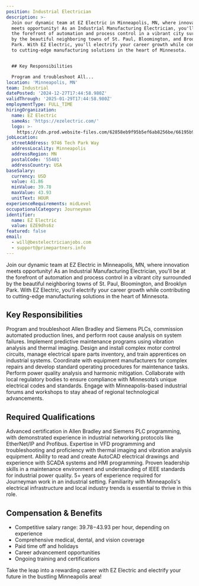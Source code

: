 ```yaml
---
position: Industrial Electrician
description: >-
  Join our dynamic team at EZ Electric in Minneapolis, MN, where innovation
  meets opportunity! As an Industrial Manufacturing Electrician, you'll be at
  the forefront of automation and process control in a vibrant city surrounded
  by the beautiful neighboring towns of St. Paul, Bloomington, and Brooklyn
  Park. With EZ Electric, you'll electrify your career growth while contributing
  to cutting-edge manufacturing solutions in the heart of Minnesota.


  ## Key Responsibilities

  Program and troubleshoot All...
location: 'Minneapolis, MN'
team: Industrial
datePosted: '2024-12-27T17:44:58.980Z'
validThrough: '2025-01-29T17:44:58.980Z'
employmentType: FULL_TIME
hiringOrganization:
  name: EZ Electric
  sameAs: 'https://ezelectric.com/'
  logo: >-
    https://cdn.prod.website-files.com/62858eb9f95b5ef6ab8256be/66195b93d011344d05b98867_ez-electric-logo.svg
jobLocation:
  streetAddress: 9746 Tech Park Way
  addressLocality: Minneapolis
  addressRegion: MN
  postalCode: '55401'
  addressCountry: USA
baseSalary:
  currency: USD
  value: 41.86
  minValue: 39.78
  maxValue: 43.93
  unitText: HOUR
experienceRequirements: midLevel
occupationalCategory: Journeyman
identifier:
  name: EZ Electric
  value: EZE9dhs6z
featured: false
email:
  - will@bestelectricianjobs.com
  - support@primepartners.info
---
```




Join our dynamic team at EZ Electric in Minneapolis, MN, where innovation meets opportunity! As an Industrial Manufacturing Electrician, you'll be at the forefront of automation and process control in a vibrant city surrounded by the beautiful neighboring towns of St. Paul, Bloomington, and Brooklyn Park. With EZ Electric, you'll electrify your career growth while contributing to cutting-edge manufacturing solutions in the heart of Minnesota.

## Key Responsibilities
Program and troubleshoot Allen Bradley and Siemens PLCs, commission automated production lines, and perform root cause analysis on system failures. Implement predictive maintenance programs using vibration analysis and thermal imaging. Design and install complex motor control circuits, manage electrical spare parts inventory, and train apprentices on industrial systems. Coordinate with equipment manufacturers for complex repairs and develop standard operating procedures for maintenance tasks. Perform power quality analysis and harmonic mitigation. Collaborate with local regulatory bodies to ensure compliance with Minnesota’s unique electrical codes and standards. Engage with Minneapolis-based industrial forums and workshops to stay ahead of regional technological advancements.

## Required Qualifications
Advanced certification in Allen Bradley and Siemens PLC programming, with demonstrated experience in industrial networking protocols like EtherNet/IP and Profibus. Expertise in VFD programming and troubleshooting and proficiency with thermal imaging and vibration analysis equipment. Ability to read and create AutoCAD electrical drawings and experience with SCADA systems and HMI programming. Proven leadership skills in a maintenance environment and understanding of IEEE standards for industrial power quality. 5+ years of experience required for Journeyman work in an industrial setting. Familiarity with Minneapolis's electrical infrastructure and local industry trends is essential to thrive in this role.

## Compensation & Benefits
- Competitive salary range: $39.78-$43.93 per hour, depending on experience
- Comprehensive medical, dental, and vision coverage
- Paid time off and holidays
- Career advancement opportunities
- Ongoing training and certifications

Take the leap into a rewarding career with EZ Electric and electrify your future in the bustling Minneapolis area!
